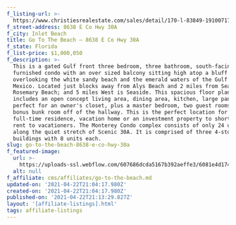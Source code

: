 ```yaml
---
f_listing-url: >-
  https://www.christiesrealestate.com/sales/detail/170-l-83849-1910071728145053/8638-e-co-hwy-30a-a201-inlet-beach-fl-32461
f_street-address: 8638 E Co Hwy 30A
f_city: Inlet Beach
title: Go To The Beach – 8638 E Co Hwy 30A
f_state: Florida
f_list-price: $1,000,050
f_description: >-
  This is a gated Gulf front three bedroom, three bathroom, south-facing fully
  furnished condo with an over sized balcony sitting high atop a bluff
  overlooking the white sandy beach and the emerald waters of the Gulf of
  Mexico. Located just blocks away from Alys Beach and 2 miles from SeaCrest and
  Rosemary Beach; and 5 miles West is Seaside. This spacious floor plan,
  includes an open concept living area, dining area, kitchen, large pantry
  perfect for an owner's closet, plus a master bedroom, two guest rooms and a
  bonus bunk room off of the hallway. This is the perfect location for a
  full-time residence, vacation home or an investment property to short term
  rent to vacationers. The Monterey Condo complex consists of only 24 units
  along the quiet stretch of Scenic 30A. It is comprised of three 4-story
  buildings with 8 units each.
slug: go-to-the-beach-8638-e-co-hwy-30a
f_featured-image:
  url: >-
    https://uploads-ssl.webflow.com/607686dcda5167b392aeffe3/6081e4d17418b3a886d6acde_6077da6aed3553b688e9d5d9_60331d6c85e0aScreen-Shot-2021-02-21-at-6.55.48-PM.jpeg
  alt: null
f_affiliate: cms/affiliates/go-to-the-beach.md
updated-on: '2021-04-22T21:04:17.980Z'
created-on: '2021-04-22T21:04:17.980Z'
published-on: '2021-04-22T21:13:29.827Z'
layout: '[affiliate-listings].html'
tags: affiliate-listings
---
```



